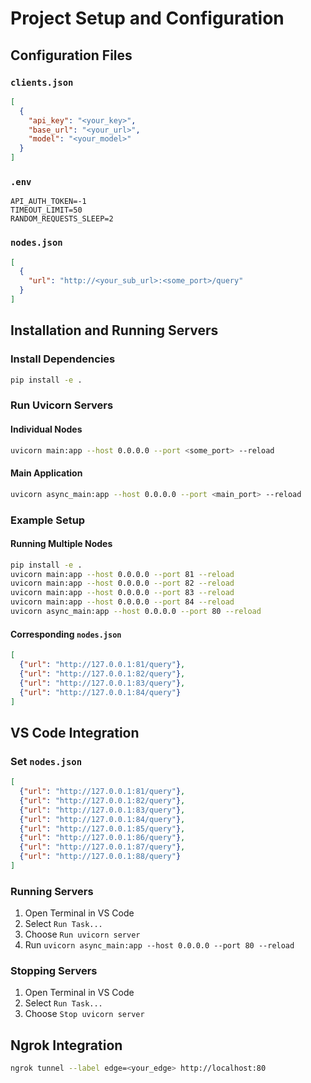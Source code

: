# Project Setup and Configuration

## Configuration Files

### `clients.json`
```json
[
  {
    "api_key": "<your_key>",
    "base_url": "<your_url>",
    "model": "<your_model>"
  }
]
```

### `.env`
```plaintext
API_AUTH_TOKEN=-1
TIMEOUT_LIMIT=50
RANDOM_REQUESTS_SLEEP=2
```

### `nodes.json`
```json
[
  {
    "url": "http://<your_sub_url>:<some_port>/query"
  }
]
```

## Installation and Running Servers

### Install Dependencies
```bash
pip install -e .
```

### Run Uvicorn Servers
#### Individual Nodes
```bash
uvicorn main:app --host 0.0.0.0 --port <some_port> --reload
```

#### Main Application
```bash
uvicorn async_main:app --host 0.0.0.0 --port <main_port> --reload
```

### Example Setup
#### Running Multiple Nodes
```bash
pip install -e .
uvicorn main:app --host 0.0.0.0 --port 81 --reload
uvicorn main:app --host 0.0.0.0 --port 82 --reload
uvicorn main:app --host 0.0.0.0 --port 83 --reload
uvicorn main:app --host 0.0.0.0 --port 84 --reload
uvicorn async_main:app --host 0.0.0.0 --port 80 --reload
```

#### Corresponding `nodes.json`
```json
[
  {"url": "http://127.0.0.1:81/query"},
  {"url": "http://127.0.0.1:82/query"},
  {"url": "http://127.0.0.1:83/query"},
  {"url": "http://127.0.0.1:84/query"}
]
```

## VS Code Integration
### Set `nodes.json`
```json
[
  {"url": "http://127.0.0.1:81/query"},
  {"url": "http://127.0.0.1:82/query"},
  {"url": "http://127.0.0.1:83/query"},
  {"url": "http://127.0.0.1:84/query"},
  {"url": "http://127.0.0.1:85/query"},
  {"url": "http://127.0.0.1:86/query"},
  {"url": "http://127.0.0.1:87/query"},
  {"url": "http://127.0.0.1:88/query"}
]
```

### Running Servers
1. Open Terminal in VS Code
2. Select `Run Task...`
3. Choose `Run uvicorn server`
4. Run `uvicorn async_main:app --host 0.0.0.0 --port 80 --reload`

### Stopping Servers
1. Open Terminal in VS Code
2. Select `Run Task...`
3. Choose `Stop uvicorn server`

## Ngrok Integration
```bash
ngrok tunnel --label edge=<your_edge> http://localhost:80
```